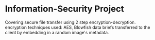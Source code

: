 # Information-Security Project

Covering secure file transfer using 2 step encryption-decryption.
encryption techniques used: AES, Blowfish
data briefs transferred to the client by embedding in a random image's metadata.
